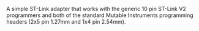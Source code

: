 A simple ST-Link adapter that works with the generic 10 pin ST-Link V2 programmers and both of the standard Mutable Instruments programming headers (2x5 pin 1.27mm and 1x4 pin 2.54mm).
